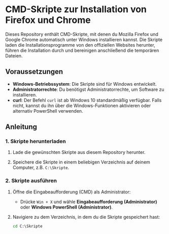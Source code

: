 # CMD-Skripte zur Installation von Firefox und Chrome

Dieses Repository enthält CMD-Skripte, mit denen du Mozilla Firefox und Google Chrome automatisch unter Windows installieren kannst. Die Skripte laden die Installationsprogramme von den offiziellen Websites herunter, führen die Installation durch und bereinigen anschließend die temporären Dateien.

## Voraussetzungen

- **Windows-Betriebssystem**: Die Skripte sind für Windows entwickelt.
- **Administratorrechte**: Du benötigst Administratorrechte, um Software zu installieren.
- **curl**: Der Befehl `curl` ist ab Windows 10 standardmäßig verfügbar. Falls nicht, kannst du ihn über die Windows-Funktionen aktivieren oder alternativ PowerShell verwenden.

## Anleitung

### 1. Skripte herunterladen

1. Lade die gewünschten Skripte aus diesem Repository herunter.

2. Speichere die Skripte in einem beliebigen Verzeichnis auf deinem Computer, z.B. `C:\Skripte`.

### 2. Skripte ausführen

1. Öffne die Eingabeaufforderung (CMD) als Administrator:
   - Drücke `Win + X` und wähle **Eingabeaufforderung (Administrator)** oder **Windows PowerShell (Administrator)**.

2. Navigiere zu dem Verzeichnis, in dem du die Skripte gespeichert hast:
   ```cmd
   cd C:\Skripte